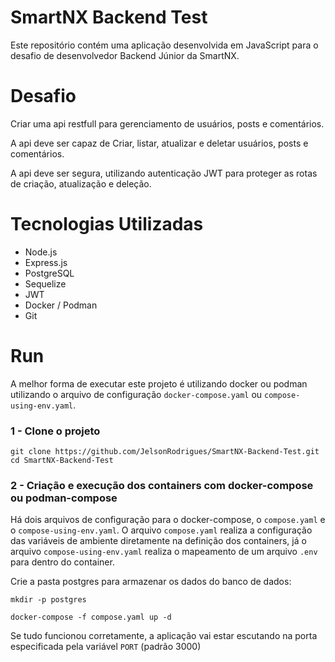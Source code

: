 # SmartNX Backend Test

Este repositório contém uma aplicação desenvolvida em JavaScript para o desafio de desenvolvedor Backend Júnior da SmartNX.

# Desafio

Criar uma api restfull para gerenciamento de usuários, posts e comentários.

A api deve ser capaz de Criar, listar, atualizar e deletar usuários, posts e comentários.

A api deve ser segura, utilizando autenticação JWT para proteger as rotas de criação, atualização e deleção.

# Tecnologias Utilizadas

- Node.js
- Express.js
- PostgreSQL
- Sequelize
- JWT
- Docker / Podman
- Git

# Run

A melhor forma de executar este projeto é utilizando docker ou podman utilizando o arquivo de configuração `docker-compose.yaml` ou `compose-using-env.yaml`.

### 1 - Clone o projeto

```shell
git clone https://github.com/JelsonRodrigues/SmartNX-Backend-Test.git
cd SmartNX-Backend-Test
```

### 2 - Criação e execução dos containers com docker-compose ou podman-compose

Há dois arquivos de configuração para o docker-compose, o `compose.yaml` e o `compose-using-env.yaml`.
O arquivo `compose.yaml` realiza a configuração das variáveis de ambiente diretamente na definição dos containers, já o arquivo `compose-using-env.yaml` realiza o mapeamento de um arquivo `.env` para dentro do container.

Crie a pasta postgres para armazenar os dados do banco de dados:

```shell
mkdir -p postgres
```

```shell
docker-compose -f compose.yaml up -d
```

Se tudo funcionou corretamente, a aplicação vai estar escutando na porta especificada pela variável `PORT` (padrão 3000)
